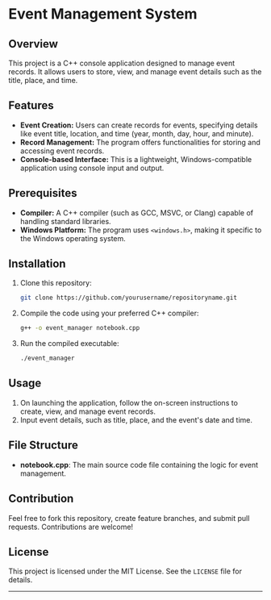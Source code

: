 # Event Management System

## Overview

This project is a C++ console application designed to manage event records. It allows users to store, view, and manage event details such as the title, place, and time.

## Features

- **Event Creation:** Users can create records for events, specifying details like event title, location, and time (year, month, day, hour, and minute).
- **Record Management:** The program offers functionalities for storing and accessing event records.
- **Console-based Interface:** This is a lightweight, Windows-compatible application using console input and output.

## Prerequisites

- **Compiler:** A C++ compiler (such as GCC, MSVC, or Clang) capable of handling standard libraries.
- **Windows Platform:** The program uses `<windows.h>`, making it specific to the Windows operating system.

## Installation

1. Clone this repository:
    ```bash
    git clone https://github.com/yourusername/repositoryname.git
    ```
2. Compile the code using your preferred C++ compiler:
    ```bash
    g++ -o event_manager notebook.cpp
    ```
3. Run the compiled executable:
    ```bash
    ./event_manager
    ```

## Usage

1. On launching the application, follow the on-screen instructions to create, view, and manage event records.
2. Input event details, such as title, place, and the event's date and time.

## File Structure

- **notebook.cpp**: The main source code file containing the logic for event management.
  
## Contribution

Feel free to fork this repository, create feature branches, and submit pull requests. Contributions are welcome!

## License

This project is licensed under the MIT License. See the `LICENSE` file for details.

---
